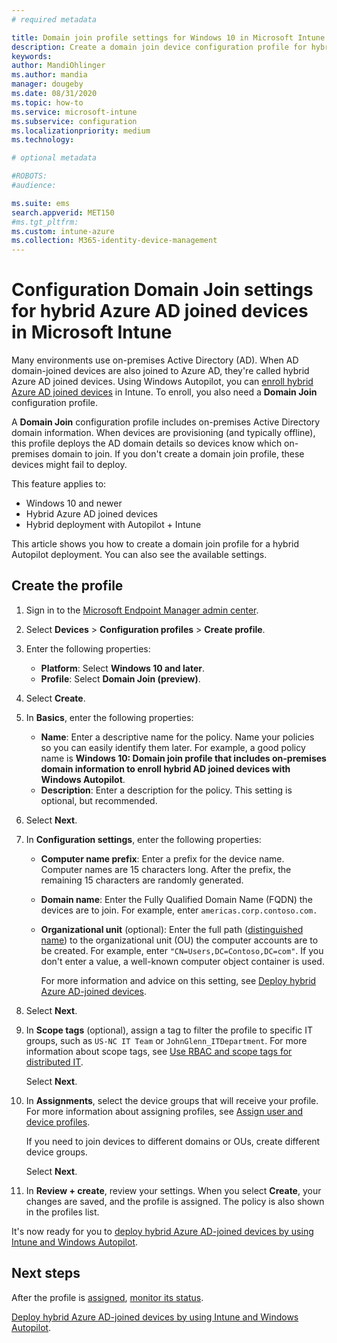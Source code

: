 ```yaml
---
# required metadata

title: Domain join profile settings for Windows 10 in Microsoft Intune - Azure | Microsoft Docs
description: Create a domain join device configuration profile for hybrid Azure AD joined devices. Use this profile to deploy on-premises Active Directory domain information to devices provisioned with Windows Autopilot and Microsoft Intune.
keywords:
author: MandiOhlinger
ms.author: mandia
manager: dougeby
ms.date: 08/31/2020
ms.topic: how-to
ms.service: microsoft-intune
ms.subservice: configuration
ms.localizationpriority: medium
ms.technology:

# optional metadata

#ROBOTS:
#audience:

ms.suite: ems
search.appverid: MET150
#ms.tgt_pltfrm:
ms.custom: intune-azure
ms.collection: M365-identity-device-management
---
```


# Configuration Domain Join settings for hybrid Azure AD joined devices in Microsoft Intune

Many environments use on-premises Active Directory (AD). When AD domain-joined devices are also joined to Azure AD, they're called hybrid Azure AD joined devices. Using Windows Autopilot, you can [enroll hybrid Azure AD joined devices](../../autopilot/windows-autopilot-hybrid.md) in Intune. To enroll, you also need a **Domain Join** configuration profile.

A **Domain Join** configuration profile includes on-premises Active Directory domain information. When devices are provisioning (and typically offline), this profile deploys the AD domain details so devices know which on-premises domain to join. If you don't create a domain join profile, these devices might fail to deploy.

This feature applies to:

- Windows 10 and newer
- Hybrid Azure AD joined devices
- Hybrid deployment with Autopilot + Intune

This article shows you how to create a domain join profile for a hybrid Autopilot deployment. You can also see the available settings.

## Create the profile

1. Sign in to the [Microsoft Endpoint Manager admin center](https://go.microsoft.com/fwlink/?linkid=2109431).
2. Select **Devices** > **Configuration profiles** > **Create profile**.
3. Enter the following properties:

    - **Platform**: Select **Windows 10 and later**.
    - **Profile**: Select **Domain Join (preview)**.

4. Select **Create**.
5. In **Basics**, enter the following properties:

    - **Name**: Enter a descriptive name for the policy. Name your policies so you can easily identify them later. For example, a good policy name is **Windows 10: Domain join profile that includes on-premises domain information to enroll hybrid AD joined devices with Windows Autopilot**.
    - **Description**: Enter a description for the policy. This setting is optional, but recommended.

6. Select **Next**.
7. In **Configuration settings**, enter the following properties:

    - **Computer name prefix**: Enter a prefix for the device name. Computer names are 15 characters long. After the prefix, the remaining 15 characters are randomly generated.
    - **Domain name**: Enter the Fully Qualified Domain Name (FQDN) the devices are to join. For example, enter `americas.corp.contoso.com.`
    - **Organizational unit** (optional): Enter the full path ([distinguished name](/windows/win32/ad/object-names-and-identities#distinguished-name)) to the organizational unit (OU) the computer accounts are to be created. For example, enter `"CN=Users,DC=Contoso,DC=com"`. If you don't enter a value, a well-known computer object container is used.

      For more information and advice on this setting, see [Deploy hybrid Azure AD-joined devices](../../autopilot/windows-autopilot-hybrid.md).

8. Select **Next**.

9. In **Scope tags** (optional), assign a tag to filter the profile to specific IT groups, such as `US-NC IT Team` or `JohnGlenn_ITDepartment`. For more information about scope tags, see [Use RBAC and scope tags for distributed IT](../fundamentals/scope-tags.md).

    Select **Next**.

10. In **Assignments**, select the device groups that will receive your profile. For more information about assigning profiles, see [Assign user and device profiles](device-profile-assign.md).

    If you need to join devices to different domains or OUs, create different device groups.

    Select **Next**.

11. In **Review + create**, review your settings. When you select **Create**, your changes are saved, and the profile is assigned. The policy is also shown in the profiles list.

It's now ready for you to [deploy hybrid Azure AD-joined devices by using Intune and Windows Autopilot](../../autopilot/windows-autopilot-hybrid.md).

## Next steps

After the profile is [assigned](device-profile-assign.md), [monitor its status](device-profile-monitor.md).

[Deploy hybrid Azure AD-joined devices by using Intune and Windows Autopilot](../../autopilot/windows-autopilot-hybrid.md).
